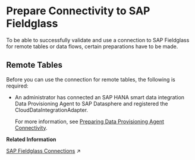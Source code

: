 <!-- loio03ca23660b5d4b69960f264f5c31990e -->

# Prepare Connectivity to SAP Fieldglass

To be able to successfully validate and use a connection to SAP Fieldglass for remote tables or data flows, certain preparations have to be made.



<a name="loio03ca23660b5d4b69960f264f5c31990e__prereq_rt_FG"/>

## Remote Tables

Before you can use the connection for remote tables, the following is required:

-   An administrator has connected an SAP HANA smart data integration Data Provisioning Agent to SAP Datasphere and registered the CloudDataIntegrationAdapter.

    For more information, see [Preparing Data Provisioning Agent Connectivity](preparing-data-provisioning-agent-connectivity-f1a39d1.md).


**Related Information**  


[SAP Fieldglass Connections](https://help.sap.com/viewer/9f36ca35bc6145e4acdef6b4d852d560/DEV_CURRENT/en-US/bda94ee6c9d5403f8556af174399d221.html "Use an SAP Fieldglass connection to retrieve data from SAP Fieldglass.") :arrow_upper_right:

